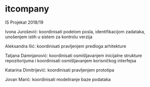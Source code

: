# itcompany
IS Projekat 2018/19  

Ivona Jurošević: koordinisati podelom posla, identifikacijom zadataka, unošenjem istih u sistem za kontrolu verzija  

Aleksandra Ilić: koordinisati pravljenjem predloga arhitekture  

Tatjana Damnjanović: koordinisati osmišljavanjem inicijalne strukture repozitorijuma i koordinisati osmišljavanjem korisničkog interfejsa  

Katarina Dimitrijević: koordinisati pravljenjem prototipa  

Jovan Marić: koordinisati modeliranje baze podataka
